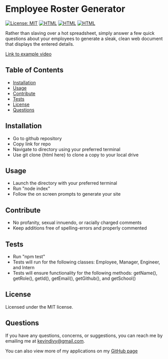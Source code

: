   # Employee Roster Generator 
  [![License: MIT](https://img.shields.io/badge/License-MIT-yellow.svg)](https://shields.io/) [![HTML](https://img.shields.io/badge/-ES6-yellow)](https://shields.io/)  [![HTML](https://img.shields.io/badge/-Bootstrap-blueviolet)](https://shields.io/)  [![HTML](https://img.shields.io/badge/-Node-lightgrey)](https://shields.io/) 
  
  Rather than slaving over a hot spreadsheet, simply answer a few quick questions about your employees to generate a sleak, clean web document that displays the entered details.
  
  [Link to example video](https://drive.google.com/file/d/1yVAwPhpKaT66_MPgBAVfFugGEuHdav75/view)

  ## Table of Contents

  * [Installation](#installation)
  * [Usage](#usage)
  * [Contribute](#contribute)
  * [Tests](#tests)
  * [License](#license)
  * [Questions](#questions)
    
  ## Installation
  
  * Go to github repository
  * Copy link for repo
  * Navigate to directory using your preferred terminal
  * Use git clone {html here} to clone a copy to your local drive

  ## Usage
  
  * Launch the directory with your preferred terminal
  * Run "node index"
  * Follow the on screen prompts to generate your site

  ## Contribute
  
  * No profanity, sexual innuendo, or racially charged comments
  * Keep additions free of spelling-errors and properly commented

  ## Tests
  
  * Run "npm test"
  * Tests will run for the following classes: Employee, Manager, Engineer, and Intern
  * Tests will ensure functionality for the following methods: getName(), getRole(), getId(), getEmail(), getGithub(), and getSchool()

  ## License
  Licensed under the MIT license.

  ## Questions
  If you have any questions, concerns, or suggestions, you can reach me by emailing me at kevindivy@gmail.com. 
      
  You can also view more of my applications on my [GitHub page](https://github.com/kevin-ivy)
